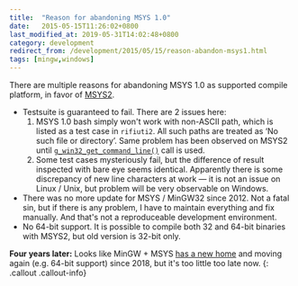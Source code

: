 ```yaml
---
title:  "Reason for abandoning MSYS 1.0"
date:   2015-05-15T11:26:02+0800
last_modified_at: 2019-05-31T14:02:48+0800
category: development
redirect_from: /development/2015/05/15/reason-abandon-msys1.html
tags: [mingw,windows]
---
```


There are multiple reasons for abandoning MSYS 1.0 as supported compile
platform, in favor of [MSYS2][1].

* Testsuite is guaranteed to fail. There are 2 issues here:
  1. MSYS 1.0 bash simply won't work with non-ASCII path, which
     is listed as a test case in `rifiuti2`. All such paths are treated
     as &lsquo;No such file or directory&rsquo;. Same problem has been
     observed on MSYS2 until [`g_win32_get_command_line()`][2] call is used.
  1. Some test cases mysteriously fail, but the difference of result inspected
     with bare eye seems identical. Apparently there is some discrepancy
     of new line characters at work &mdash; it is not an issue on Linux / Unix,
     but problem will be very observable on Windows.
* There was no more update for MSYS / MinGW32 since 2012. Not a fatal sin,
  but if there is any problem, I have to maintain everything and fix
  manually. And that's not a reproduceable development environment.
* No 64-bit support. It is possible to compile both 32 and 64-bit binaries
  with MSYS2, but old version is 32-bit only.

**Four years later:** Looks like MinGW + MSYS [has a new home][3] and moving
again (e.g. 64-bit support) since 2018, but it's too little too late now.
{: .callout .callout-info}

[1]: https://www.msys2.org/
[2]: https://developer.gnome.org/glib/stable/glib-Windows-Compatibility-Functions.html#g-win32-get-command-line
[3]: https://osdn.net/projects/mingw/
